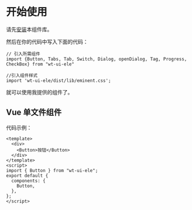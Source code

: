 # 开始使用

请先[安装](#/doc/install)本组件库。

然后在你的代码中写入下面的代码：

```
// 引入所需组件
import {Button, Tabs, Tab, Switch, Dialog, openDialog, Tag, Progress, CheckBox} from "wt-ui-ele"

//引入组件样式
import 'wt-ui-ele/dist/lib/eminent.css';
```

就可以使用我提供的组件了。

## Vue 单文件组件

代码示例：

```
<template>
  <div>
    <Button>按钮</Button>
  </div>
</template>
<script>
import { Button } from "wt-ui-ele";
export default {
  components: {
    Button,
  },
};
</script>
```
